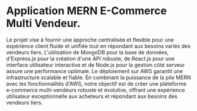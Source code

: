# Application MERN E-Commerce Multi Vendeur.

Le projet vise à fournir une approche centralisée et flexible pour une expérience client fluide et unifiée tout en répondant aux besoins variés des vendeurs tiers. L'utilisation de MongoDB pour la base de données, d'Express.js pour la création d'une API robuste, de React.js pour une interface utilisateur interactive et de Node.js pour la gestion côté serveur assure une performance optimale. Le déploiement sur AWS garantit une infrastructure scalable et fiable. En combinant la puissance de la pile MERN avec les fonctionnalités d'AWS, notre objectif est de créer une plateforme e-commerce multi-vendeurs robuste et évolutive, offrant une expérience utilisateur exceptionnelle aux acheteurs et répondant aux besoins des vendeurs tiers.
